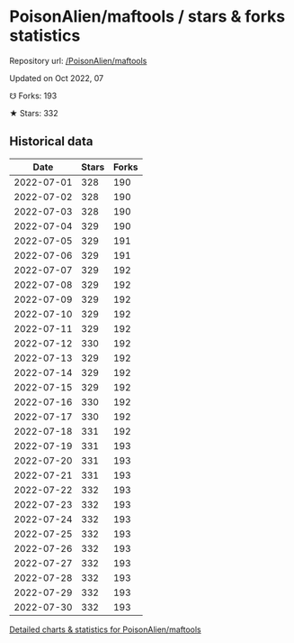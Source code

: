 # PoisonAlien/maftools / stars & forks statistics

Repository url: [/PoisonAlien/maftools](https://github.com/PoisonAlien/maftools)

Updated on Oct 2022, 07

☋ Forks: 193

★ Stars: 332

## Historical data
| Date | Stars | Forks |
|------|-------|-------|
| 2022-07-01 | 328 | 190 | 
| 2022-07-02 | 328 | 190 | 
| 2022-07-03 | 328 | 190 | 
| 2022-07-04 | 329 | 190 | 
| 2022-07-05 | 329 | 191 | 
| 2022-07-06 | 329 | 191 | 
| 2022-07-07 | 329 | 192 | 
| 2022-07-08 | 329 | 192 | 
| 2022-07-09 | 329 | 192 | 
| 2022-07-10 | 329 | 192 | 
| 2022-07-11 | 329 | 192 | 
| 2022-07-12 | 330 | 192 | 
| 2022-07-13 | 329 | 192 | 
| 2022-07-14 | 329 | 192 | 
| 2022-07-15 | 329 | 192 | 
| 2022-07-16 | 330 | 192 | 
| 2022-07-17 | 330 | 192 | 
| 2022-07-18 | 331 | 192 | 
| 2022-07-19 | 331 | 193 | 
| 2022-07-20 | 331 | 193 | 
| 2022-07-21 | 331 | 193 | 
| 2022-07-22 | 332 | 193 | 
| 2022-07-23 | 332 | 193 | 
| 2022-07-24 | 332 | 193 | 
| 2022-07-25 | 332 | 193 | 
| 2022-07-26 | 332 | 193 | 
| 2022-07-27 | 332 | 193 | 
| 2022-07-28 | 332 | 193 | 
| 2022-07-29 | 332 | 193 | 
| 2022-07-30 | 332 | 193 | 


[Detailed charts & statistics for PoisonAlien/maftools](https://reviewgithub.com/rep/PoisonAlien/maftools)
